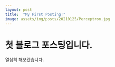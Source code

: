 ```yaml
---
layout: post
title:  "My First Posting!"
image: assets/img/posts/20210125/Perceptron.jpg
---
```

# 첫 블로그 포스팅입니다.

열심히 해보겠습니다.
